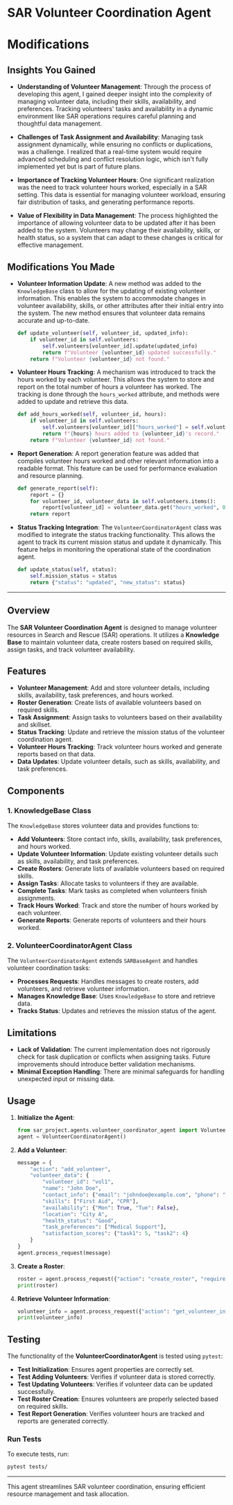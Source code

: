 # SAR Volunteer Coordination Agent

# Modifications

## Insights You Gained

- **Understanding of Volunteer Management**: Through the process of developing this agent, I gained deeper insight into the complexity of managing volunteer data, including their skills, availability, and preferences. Tracking volunteers' tasks and availability in a dynamic environment like SAR operations requires careful planning and thoughtful data management.

- **Challenges of Task Assignment and Availability**: Managing task assignment dynamically, while ensuring no conflicts or duplications, was a challenge. I realized that a real-time system would require advanced scheduling and conflict resolution logic, which isn't fully implemented yet but is part of future plans.

- **Importance of Tracking Volunteer Hours**: One significant realization was the need to track volunteer hours worked, especially in a SAR setting. This data is essential for managing volunteer workload, ensuring fair distribution of tasks, and generating performance reports.

- **Value of Flexibility in Data Management**: The process highlighted the importance of allowing volunteer data to be updated after it has been added to the system. Volunteers may change their availability, skills, or health status, so a system that can adapt to these changes is critical for effective management.

## Modifications You Made

- **Volunteer Information Update**: A new method was added to the `KnowledgeBase` class to allow for the updating of existing volunteer information. This enables the system to accommodate changes in volunteer availability, skills, or other attributes after their initial entry into the system. The new method ensures that volunteer data remains accurate and up-to-date.

    ```python
    def update_volunteer(self, volunteer_id, updated_info):
        if volunteer_id in self.volunteers:
            self.volunteers[volunteer_id].update(updated_info)
            return f"Volunteer {volunteer_id} updated successfully."
        return f"Volunteer {volunteer_id} not found."
    ```

- **Volunteer Hours Tracking**: A mechanism was introduced to track the hours worked by each volunteer. This allows the system to store and report on the total number of hours a volunteer has worked. The tracking is done through the `hours_worked` attribute, and methods were added to update and retrieve this data.

    ```python
    def add_hours_worked(self, volunteer_id, hours):
        if volunteer_id in self.volunteers:
            self.volunteers[volunteer_id]["hours_worked"] = self.volunteers[volunteer_id].get("hours_worked", 0) + hours
            return f"{hours} hours added to {volunteer_id}'s record."
        return f"Volunteer {volunteer_id} not found."
    ```

- **Report Generation**: A report generation feature was added that compiles volunteer hours worked and other relevant information into a readable format. This feature can be used for performance evaluation and resource planning.

    ```python
    def generate_report(self):
        report = {}
        for volunteer_id, volunteer_data in self.volunteers.items():
            report[volunteer_id] = volunteer_data.get("hours_worked", 0)
        return report
    ```

- **Status Tracking Integration**: The `VolunteerCoordinatorAgent` class was modified to integrate the status tracking functionality. This allows the agent to track its current mission status and update it dynamically. This feature helps in monitoring the operational state of the coordination agent.

    ```python
    def update_status(self, status):
        self.mission_status = status
        return {"status": "updated", "new_status": status}
    ```

---

## Overview
The **SAR Volunteer Coordination Agent** is designed to manage volunteer resources in Search and Rescue (SAR) operations. It utilizes a **Knowledge Base** to maintain volunteer data, create rosters based on required skills, assign tasks, and track volunteer availability.

## Features
- **Volunteer Management**: Add and store volunteer details, including skills, availability, task preferences, and hours worked.
- **Roster Generation**: Create lists of available volunteers based on required skills.
- **Task Assignment**: Assign tasks to volunteers based on their availability and skillset.
- **Status Tracking**: Update and retrieve the mission status of the volunteer coordination agent.
- **Volunteer Hours Tracking**: Track volunteer hours worked and generate reports based on that data.
- **Data Updates**: Update volunteer details, such as skills, availability, and task preferences.

## Components

### 1. KnowledgeBase Class
The `KnowledgeBase` stores volunteer data and provides functions to:
- **Add Volunteers**: Store contact info, skills, availability, task preferences, and hours worked.
- **Update Volunteer Information**: Update existing volunteer details such as skills, availability, and task preferences.
- **Create Rosters**: Generate lists of available volunteers based on required skills.
- **Assign Tasks**: Allocate tasks to volunteers if they are available.
- **Complete Tasks**: Mark tasks as completed when volunteers finish assignments.
- **Track Hours Worked**: Track and store the number of hours worked by each volunteer.
- **Generate Reports**: Generate reports of volunteers and their hours worked.

### 2. VolunteerCoordinatorAgent Class
The `VolunteerCoordinatorAgent` extends `SARBaseAgent` and handles volunteer coordination tasks:
- **Processes Requests**: Handles messages to create rosters, add volunteers, and retrieve volunteer information.
- **Manages Knowledge Base**: Uses `KnowledgeBase` to store and retrieve data.
- **Tracks Status**: Updates and retrieves the mission status of the agent.

## Limitations
- **Lack of Validation**: The current implementation does not rigorously check for task duplication or conflicts when assigning tasks. Future improvements should introduce better validation mechanisms.
- **Minimal Exception Handling**: There are minimal safeguards for handling unexpected input or missing data.

## Usage
1. **Initialize the Agent**:
    ```python
    from sar_project.agents.volunteer_coordinator_agent import VolunteerCoordinatorAgent
    agent = VolunteerCoordinatorAgent()
    ```

2. **Add a Volunteer**:
    ```python
    message = {
        "action": "add_volunteer",
        "volunteer_data": {
            "volunteer_id": "vol1",
            "name": "John Doe",
            "contact_info": {"email": "johndoe@example.com", "phone": "123-456-7890"},
            "skills": ["First Aid", "CPR"],
            "availability": {"Mon": True, "Tue": False},
            "location": "City A",
            "health_status": "Good",
            "task_preferences": ["Medical Support"],
            "satisfaction_scores": {"task1": 5, "task2": 4}
        }
    }
    agent.process_request(message)
    ```

3. **Create a Roster**:
    ```python
    roster = agent.process_request({"action": "create_roster", "required_skills": ["First Aid"]})
    print(roster)
    ```

4. **Retrieve Volunteer Information**:
    ```python
    volunteer_info = agent.process_request({"action": "get_volunteer_info", "volunteer_id": "vol1"})
    print(volunteer_info)
    ```

## Testing
The functionality of the **VolunteerCoordinatorAgent** is tested using `pytest`:


- **Test Initialization**: Ensures agent properties are correctly set.
- **Test Adding Volunteers**: Verifies if volunteer data is stored correctly.
- **Test Updating Volunteers**: Verifies if volunteer data can be updated successfully.
- **Test Roster Creation**: Ensures volunteers are properly selected based on required skills.
- **Test Report Generation**: Verifies volunteer hours are tracked and reports are generated correctly.


### Run Tests
To execute tests, run:
```bash
pytest tests/
```

---
This agent streamlines SAR volunteer coordination, ensuring efficient resource management and task allocation.

